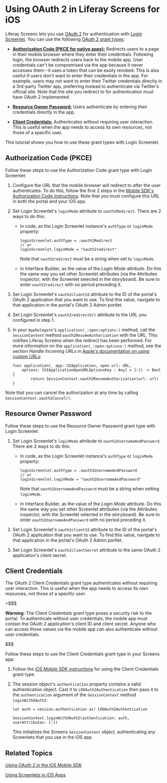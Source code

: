 # Using OAuth 2 in Liferay Screens for iOS [](id=using-oauth-2-in-liferay-screens-for-ios)

Liferay Screens lets you use 
[OAuth 2](https://oauth.net/2/) 
for authentication with 
[Login Screenlet](/develop/reference/-/knowledge_base/7-0/loginscreenlet-for-ios). 
You can use the following 
[OAuth 2 grant types](https://oauth.net/2/grant-types/): 

-   [**Authorization Code (PKCE for native apps):**](https://oauth.net/2/grant-types/authorization-code/) 
    Redirects users to a page in their mobile browser where they enter their 
    credentials. Following login, the browser redirects users back to the mobile 
    app. User credentials can't be compromised via the app because it never 
    accesses them--it uses a token that can be easily revoked. This is also 
    useful if users don't want to enter their credentials in the app. For 
    example, users may not want to enter their Twitter credentials directly in a 
    3rd-party Twitter app, preferring instead to authenticate via Twitter's 
    official site. Note that the site you redirect to for authentication must 
    have OAuth 2 implemented. 

-   [**Resource Owner Password:**](https://oauth.net/2/grant-types/password/) 
    Users authenticate by entering their credentials directly in the app. 

-   [**Client Credentials:**](https://oauth.net/2/grant-types/client-credentials/)
    Authenticates without requiring user interaction. This is useful when the 
    app needs to access its own resources, not those of a specific user. 

This tutorial shows you how to use these grant types with Login Screenlet. 

## Authorization Code (PKCE) [](id=authorization-code-pkce)

Follow these steps to use the Authorization Code grant type with Login 
Screenlet: 

1.  Configure the URL that the mobile browser will redirect to after the user 
    authenticates. To do this, follow the first 2 steps in the 
    [Mobile SDK's Authorization Code instructions](/develop/tutorials/-/knowledge_base/7-0/using-oauth-2-in-the-ios-mobile-sdk#authorization-code-pkce). 
    Note that you must configure this URL in both the portal and your iOS app. 

2.  Set Login Screenlet's `loginMode` attribute to `oauth2Redirect`. There are 2 
    ways to do this: 

    -   In code, as the Login Screenlet instance's `authType` or `loginMode` 
        property:

            loginScreenlet.authType = .oauth2Redirect
            // or
            loginScreenlet.loginMode = "oauth2redirect"

        Note that `oauth2redirect` must be a string when set to `loginMode`. 

    -   In Interface Builder, as the value of the *Login Mode* attribute. Do 
        this the same way you set other Screenlet attributes (via the Attributes 
        inspector, with the Screenlet selected in the storyboard). Be sure to 
        enter `oauth2redirect` with no period preceding it. 

3.  Set Login Screenlet's `oauth2clientId` attribute to the ID of the portal's 
    OAuth 2 application that you want to use. To find this value, navigate to 
    that application in the portal's OAuth 2 Admin portlet. 

4.  Set Login Screenlet's `oauth2redirectUrl` attribute to the URL you 
    configured in step 1. 

5.  In your `AppDelegate`'s `application(_:open:options:)` method, call the 
    `SessionContext` method `oauth2ResumeAuthorization` with the URL. This 
    notifies Liferay Screens when the redirect has been performed. For more 
    information on the `application(_:open:options:)` method, see the section 
    *Handle Incoming URLs* in 
    [Apple's documentation on using custom URLs](https://developer.apple.com/documentation/uikit/core_app/communicating_with_other_apps_using_custom_urls): 

        func application(_ app: UIApplication, open url: URL, 
            options: [UIApplicationOpenURLOptionsKey : Any] = [:]) -> Bool {
                return SessionContext.oauth2ResumeAuthorization(url: url)
        }

Note that you can cancel the authorization at any time by calling 
`SessionContext.oauth2Cancel()`. 

## Resource Owner Password [](id=resource-owner-password)

Follow these steps to use the Resource Owner Password grant type with Login 
Screenlet: 

1.  Set Login Screenlet's `loginMode` attribute to `oauth2UsernameAndPassword`. 
    There are 2 ways to do this: 

    -   In code, as the Login Screenlet instance's `authType` or `loginMode` 
        property:

            loginScreenlet.authType = .oauth2UsernameAndPassword
            // or
            loginScreenlet.loginMode = "oauth2UsernameAndPassword"

        Note that `oauth2UsernameAndPassword` must be a string when setting 
        `loginMode`. 

    -   In Interface Builder, as the value of the *Login Mode* attribute. Do 
        this the same way you set other Screenlet attributes (via the Attributes 
        inspector, with the Screenlet selected in the storyboard). Be sure to 
        enter `oauth2UsernameAndPassword` with no period preceding it. 

2.  Set Login Screenlet's `oauth2clientId` attribute to the ID of the portal's 
    OAuth 2 application that you want to use. To find this value, navigate to 
    that application in the portal's OAuth 2 Admin portlet. 

3.  Set Login Screenlet's `oauth2clientSecret` attribute to the same OAuth 2 
    application's client secret. 

## Client Credentials [](id=client-credentials)

The OAuth 2 Client Credentials grant type authenticates without requiring user 
interaction. This is useful when the app needs to access its own resources, not 
those of a specific user. 

+$$$

**Warning:** The Client Credentials grant type poses a security risk to the 
portal. To authenticate without user credentials, the mobile app must contain 
the OAuth 2 application's client ID and client secret. Anyone who can access 
those values via the mobile app can also authenticate without user credentials. 

$$$

Follow these steps to use the Client Credentials grant type in your Screens app: 

1.  Follow the 
    [iOS Mobile SDK instructions](/develop/tutorials/-/knowledge_base/7-0/using-oauth-2-in-the-ios-mobile-sdk#client-credentials) 
    for using the Client Credentials grant type. 

2.  The session object's `authentication` property contains a valid 
    authentication object. Cast it to `LROAuth2Authentication` then pass it to 
    the `authentication` argument of the `SessionContext` method 
    `loginWithOAuth2`: 

        let auth = session.authentication as! LROAuth2Authentication

        SessionContext.loginWithOAuth2(authentication: auth, userAttributes: [:])

    This initializes the Screens `SessionContext` object, authenticating any 
    Screenlets that you use in the iOS app. 

## Related Topics [](id=related-topics)

[Using OAuth 2 in the iOS Mobile SDK](/develop/tutorials/-/knowledge_base/7-0/using-oauth-2-in-the-ios-mobile-sdk)

[Using Screenlets in iOS Apps](/develop/tutorials/-/knowledge_base/7-0/using-screenlets-in-ios-apps)
